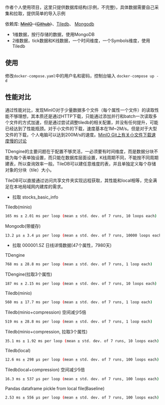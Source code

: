 作者个人使用项目，这里只提供数据库结构(示例，不完整)，具体数据需要自己采集和拉取，提供简单的导入示例

依赖库: ~~[MinIO](https://min.io/)（[Github](https://github.com/minio/minio)）~~、[Tiledb](https://tiledb.com/open-source/array-storage/)、
 [Mongodb](https://www.mongodb.com)

- 1维数据，按行存储的数据，使用MongoDB
- 2维数据，tick数据和K线数据，一个时间维度，一个Symbols维度，使用Tiledb

## 使用

修改`docker-compose.yaml`中的用户名和密码，控制台输入 `docker-compose up -d`

## 性能对比

通过性能对比，发现MinIO对于少量数据多个文件（每个属性一个文件）的读取性能不够理想，其本质还是通过HTTP下载，只能通过添加并行和batch一次读取多个文件的方式加速，但是通过尝试调整tiledb的相关配置，并没有任何提升，可能已经达到了性能瓶颈。对于小文件的下载，速度基本在1M~2M/s。但是对于大型文件的下载，个人电脑可以达到200M/s的速度。[MinIO Git上有关小文件下载速度慢的讨论](https://github.com/minio/mc/issues/2796)

TDengine的主要问题在于配置不够灵活，一必须要有时间维度，而是数据分块不能为每个表单独设置，而只能在数据库层面设置，K线周期不同，不能按不同周期建表，所以查询效率一般。TileDB可以建任意维度的表，并且单独定义每个存储对象的分块（tile）大小。

TileDB可以直接通过访问共享文件夹实现远程获取，其性能和local相等，完全满足在本地局域网内建库的需求。

- 拉取 stocks_basic_info

Tiledb(minio)

```sh
165 ms ± 2.01 ms per loop (mean ± std. dev. of 7 runs, 10 loops each)
```

Mongodb(带缓存)

```sh
13.2 µs ± 3.4 µs per loop (mean ± std. dev. of 7 runs, 10000 loops each)
```

- 拉取 000001.SZ 日线详情数据(47个属性，7980天)

TDengine

```sh
768 ms ± 28.8 ms per loop (mean ± std. dev. of 7 runs, 1 loop each)
```

TDengine(拉取3个属性)

```sh
187 ms ± 2.15 ms per loop (mean ± std. dev. of 7 runs, 10 loops each)
```

Tiledb(minio)

```sh
560 ms ± 17.7 ms per loop (mean ± std. dev. of 7 runs, 1 loop each)
```

Tiledb(minio+compression) 空间减少5倍

```sh
519 ms ± 28.8 ms per loop (mean ± std. dev. of 7 runs, 1 loop each)
```

Tiledb(minio+compression, 拉取3个属性)

```sh
35.1 ms ± 1.92 ms per loop (mean ± std. dev. of 7 runs, 10 loops each)
```

Tiledb(local)

```sh
12.6 ms ± 298 µs per loop (mean ± std. dev. of 7 runs, 100 loops each)
```

Tiledb(local+compression) 空间减少5倍

```sh
16.3 ms ± 537 µs per loop (mean ± std. dev. of 7 runs, 100 loops each)
```

Pandas dataframe pickle from local file(Baseline)

```sh
2.53 ms ± 556 µs per loop (mean ± std. dev. of 7 runs, 100 loops each)
```
